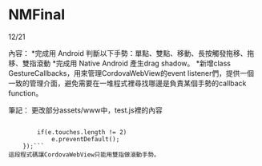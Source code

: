NMFinal
=======
12/21

內容：
*完成用 Android 判斷以下手勢：單點、雙點、移動、長按觸發拖移、拖移、雙指滾動
*完成用 Native Android 產生drag shadow。
*新增class GestureCallbacks，用來管理CordovaWebView的event listener們，提供一個一致的管理介面，避免需要在一堆程式裡尋找哪邊是負責某個手勢的callback function。

筆記：
更改部分assets/www中，test.js裡的內容
```document.addEventListener('touchmove', function(e) {

        if(e.touches.length != 2)
            e.preventDefault();
    });```
這段程式碼讓CordovaWebView只能用雙指做滾動手勢。

